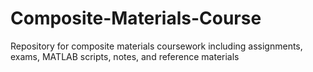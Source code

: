 # Composite-Materials-Course
Repository for composite materials coursework including assignments, exams, MATLAB scripts, notes, and reference materials
